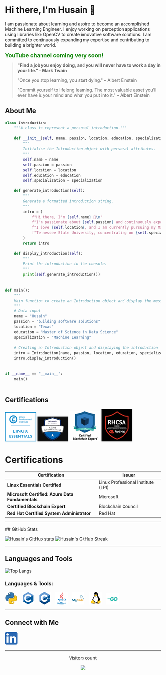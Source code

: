 # Hi there, I'm Husain 👋

I am passionate about learning and aspire to become an accomplished Machine Learning Engineer. I enjoy working on perception applications using libraries like OpenCV to create innovative software solutions. I am committed to continuously expanding my expertise and contributing to building a brighter world.  

<span style="font-weight: bold; font-size: 18px;">
  <span style="animation: colorChange 3s infinite;">YouTube channel coming very soon!</span>
</span>

<style>
@keyframes colorChange {
  0% { color: red; }
  25% { color: orange; }
  50% { color: yellow; }
  75% { color: green; }
  100% { color: blue; }
}
</style>


> **"Find a job you enjoy doing, and you will never have to work a day in your life." – Mark Twain**
> 
> "Once you stop learning, you start dying." – Albert Einstein
> 
> "Commit yourself to lifelong learning. The most valuable asset you’ll ever have is your mind and what you put into it." – Albert Einstein

## About Me
```python
class Introduction:
    """A class to represent a personal introduction."""

    def __init__(self, name, passion, location, education, specialization):
        """
        Initialize the Introduction object with personal attributes.
        """
        self.name = name
        self.passion = passion
        self.location = location
        self.education = education
        self.specialization = specialization

    def generate_introduction(self):
        """
        Generate a formatted introduction string.
        """
        intro = (
            f"Hi there, I'm {self.name} 👋\n"
            f"I'm passionate about {self.passion} and continuously expanding my knowledge.\n"
            f"I love {self.location}, and I am currently pursuing my Master's in {self.education} at "
            f"Tennessee State University, concentrating on {self.specialization}."
        )
        return intro

    def display_introduction(self):
        """
        Print the introduction to the console.
        """
        print(self.generate_introduction())


def main():
    """
    Main function to create an Introduction object and display the message.
    """
    # Data input
    name = "Husain"
    passion = "building software solutions"
    location = "Texas"
    education = "Master of Science in Data Science"
    specialization = "Machine Learning"

    # Creating an Introduction object and displaying the introduction
    intro = Introduction(name, passion, location, education, specialization)
    intro.display_introduction()


if __name__ == "__main__":
    main()



```
## Certifications

<div align="left">
  <img src="https://github.com/HusainCode/HusainCode/blob/main/Images/Essentials-Linux_250_0.webp" alt="Linux Essentials Certified" width="100" />
  <img src="https://github.com/HusainCode/HusainCode/blob/main/Images/azuredata.jpg" alt="Microsoft Certified: Azure Data Fundamentals" width="100" />
  <img src="https://github.com/HusainCode/HusainCode/blob/main/Images/blcokchain.png" alt="Certified Blockchain Expert" width="100" />
  <img src="https://github.com/HusainCode/HusainCode/blob/main/Images/rhcsa.png" alt="Red Hat Certified System Administrator" width="100" />
</div>

# Certifications

| Certification                     | Issuer                       |
|-----------------------------------|------------------------------|
| **Linux Essentials Certified**    | Linux Professional Institute (LPI) |
| **Microsoft Certified: Azure Data Fundamentals** | Microsoft |
| **Certified Blockchain Expert**   | Blockchain Council          |
| **Red Hat Certified System Administrator** | Red Hat               |


<hr>
## GitHub Stats

![Husain's GitHub stats](https://github-readme-stats.vercel.app/api?username=HusainCode&show_icons=true&theme=dark)
![Husain's GitHub Streak](https://github-readme-streak-stats.herokuapp.com/?user=HusainCode&theme=dark)

<hr>

## Languages and Tools

![Top Langs](https://github-readme-stats.vercel.app/api/top-langs/?username=HusainCode&layout=compact&theme=radical)

### Languages & Tools:

<p align="left">
  <img src="https://raw.githubusercontent.com/HusainCode/HusainCode/main/Images/4518857_python_icon.svg" alt="Python" width="40" style="margin-right: 10px;"/>
  <img src="https://raw.githubusercontent.com/HusainCode/HusainCode/main/Images/c.svg" alt="C" width="40" style="margin-right: 10px;"/>
  <img src="https://raw.githubusercontent.com/HusainCode/HusainCode/main/Images/cplusplus.svg" alt="C++" width="40" style="margin-right: 10px;"/>
  <img src="https://raw.githubusercontent.com/HusainCode/HusainCode/main/Images/java.svg" alt="Java" width="40" style="margin-right: 10px;"/>
  <img src="https://raw.githubusercontent.com/HusainCode/HusainCode/main/Images/mysql.svg" alt="MySQL" width="40" style="margin-right: 13px;"/>
  <img src="https://raw.githubusercontent.com/HusainCode/HusainCode/main/Images/linux.svg" alt="Linux" width="40" style="margin-right: 10px;"/>
  <img src="https://raw.githubusercontent.com/HusainCode/HusainCode/main/Images/Go-Logo_Aqua.svg" alt="Go" width="40" style="margin-right: 13px;"/>
  
</p>

<hr>

## Connect with Me

<div align="left" style="font-family: 'Segoe UI', Tahoma, Geneva, Verdana, sans-serif;">
  <a href="https://www.linkedin.com/in/husain-alshaikhahmed-a6892617b" target="_blank">
    <img src="https://raw.githubusercontent.com/HusainCode/HusainCode/main/Images/5296501_linkedin_network_linkedin%20logo_icon.svg" alt="LinkedIn Profile" width="40" style="margin-right: 10px;"/>
  </a>
</div>


<hr>

<div align="center" style="font-family: 'Segoe UI', Tahoma, Geneva, Verdana, sans-serif;">
  <p>Visitors count</p>
  <img src="https://profile-counter.glitch.me/HusainCode/count.svg" />
</div>



